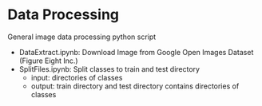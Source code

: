 # Data Processing
General image data processing python script
- DataExtract.ipynb: Download Image from Google Open Images Dataset (Figure Eight Inc.)
- SplitFiles.ipynb: Split classes to train and test directory
  - input: directories of classes
  - output: train directory and test directory contains directories of classes
